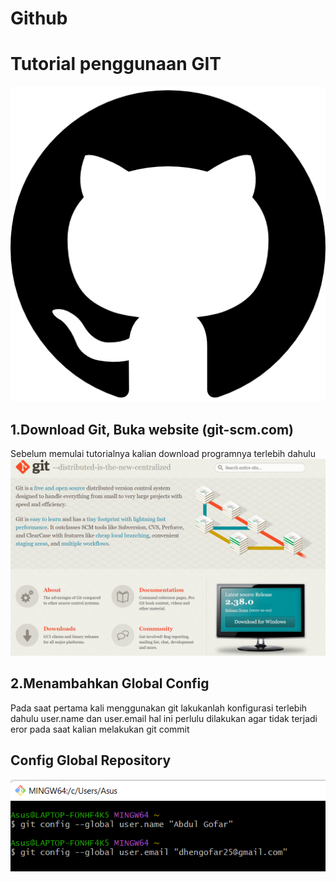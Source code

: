 # Github
# Tutorial penggunaan GIT
![Gambar 1](screenshot/ss1.png)
## 1.Download Git, Buka website (git-scm.com)
Sebelum memulai tutorialnya kalian download programnya terlebih dahulu
![Gambar 2](screenshot/ss14.png)
## 2.Menambahkan Global Config
Pada saat pertama kali menggunakan git lakukanlah konfigurasi terlebih dahulu user.name dan user.email hal ini perlulu dilakukan agar tidak terjadi eror pada saat kalian melakukan git commit
## Config Global Repository
![Gambar 3](screenshot/ss3.png)
